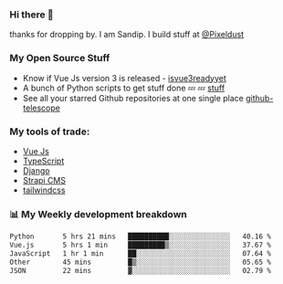 ### Hi there 👋

thanks for dropping by.
I am Sandip. I build stuff at [@Pixeldust](github.com/pixeldust-in/)

###  **My Open Source Stuff**

 - Know if Vue Js version 3 is released -  [isvue3readyyet](https://github.com/sandiprb/isvue3readyyet)
 - A bunch of Python scripts to get stuff done 💤 💤 [stuff](https://github.com/sandiprb/stuff)
 - See all your starred Github repositories at one single place [github-telescope](https://github.com/sandiprb/github-telescope)



###  **My tools of trade:**
 - [Vue Js](https://github.com/vuejs/vue/)
 - [TypeScript](https://github.com/microsoft/TypeScript)
 - [Django](github.com/django/django)
 - [Strapi CMS](github.com/strapi/strapi)
 - [tailwindcss](https://github.com/tailwindlabs/tailwindcss)


###  📊 **My Weekly development breakdown**
<!--START_SECTION:waka-->

```txt
Python       5 hrs 21 mins   ██████████░░░░░░░░░░░░░░░   40.16 %
Vue.js       5 hrs 1 min     █████████▒░░░░░░░░░░░░░░░   37.67 %
JavaScript   1 hr 1 min      ██░░░░░░░░░░░░░░░░░░░░░░░   07.64 %
Other        45 mins         █▒░░░░░░░░░░░░░░░░░░░░░░░   05.65 %
JSON         22 mins         ▓░░░░░░░░░░░░░░░░░░░░░░░░   02.79 %
```

<!--END_SECTION:waka-->
